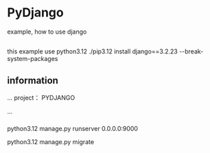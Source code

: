 # PyDjango
example, how to use django

##
this example use python3.12 
./pip3.12 install django==3.2.23 --break-system-packages



## information
...
    project： PYDJANGO
    
...

###
python3.12 manage.py runserver 0.0.0.0:9000

python3.12 manage.py migrate
